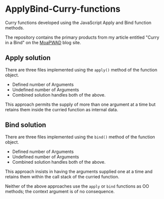 # ApplyBind-Curry-functions
Curry functions developed using the JavaScript Apply and Bind function methods.

The repository contains the primary products from my article entitled "Curry in a Bind" on the [MoaPWAD](https://gilmoretj.wordpress.com/personal-projects/curry-in-a-bind/) blog site.

## Apply solution
There are three files implemented using the `apply()` method of the function object.

* Defined number of Arguments
* Undefined number of Arguments
* Combined solution handles both of the above.

This approach permits the supply of more than one argument at a time but retains them inside the curried function as internal data.

## Bind solution
There are three files implemented using the `bind()` method of the function object.

* Defined number of Arguments
* Undefined number of Arguments
* Combined solution handles both of the above.

This approach insists in having the arguments supplied one at a time and retains them within the call stack of the curried function.

Neither of the above approaches use the `apply` or `bind` functions as OO methods; the context argument is of no consequence.
